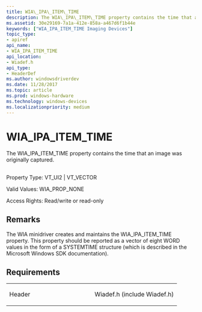 ```yaml
---
title: WIA\_IPA\_ITEM\_TIME
description: The WIA\_IPA\_ITEM\_TIME property contains the time that an image was originally captured.
ms.assetid: 30e29169-7a1a-412e-858a-a467d6f1b44e
keywords: ["WIA_IPA_ITEM_TIME Imaging Devices"]
topic_type:
- apiref
api_name:
- WIA_IPA_ITEM_TIME
api_location:
- Wiadef.h
api_type:
- HeaderDef
ms.author: windowsdriverdev
ms.date: 11/28/2017
ms.topic: article
ms.prod: windows-hardware
ms.technology: windows-devices
ms.localizationpriority: medium
---
```


# WIA\_IPA\_ITEM\_TIME


The WIA\_IPA\_ITEM\_TIME property contains the time that an image was originally captured.

## <span id="ddk_wia_ipa_item_time_si"></span><span id="DDK_WIA_IPA_ITEM_TIME_SI"></span>


Property Type: VT\_UI2 | VT\_VECTOR

Valid Values: WIA\_PROP\_NONE

Access Rights: Read/write or read-only

Remarks
-------

The WIA minidriver creates and maintains the WIA\_IPA\_ITEM\_TIME property. This property should be reported as a vector of eight WORD values in the form of a SYSTEMTIME structure (which is described in the Microsoft Windows SDK documentation).

Requirements
------------

<table>
<colgroup>
<col width="50%" />
<col width="50%" />
</colgroup>
<tbody>
<tr class="odd">
<td><p>Header</p></td>
<td>Wiadef.h (include Wiadef.h)</td>
</tr>
</tbody>
</table>

 

 





